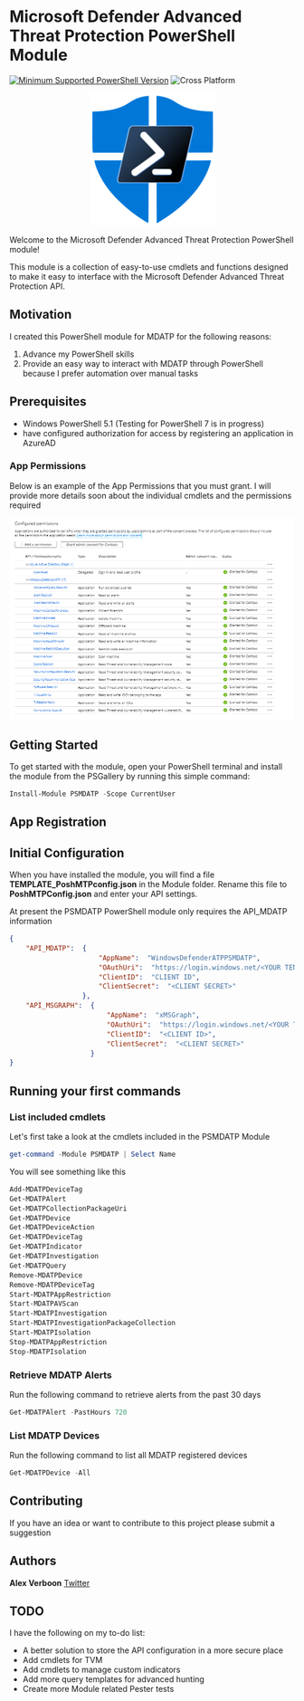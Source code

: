 # Microsoft Defender Advanced Threat Protection PowerShell Module

[![Minimum Supported PowerShell Version](https://img.shields.io/badge/PowerShell-5.1+-purple.svg)](https://github.com/PowerShell/PowerShell) ![Cross Platform](https://img.shields.io/badge/platform-windows-lightgrey)

<p align="center">
    <img src="./media/small_psmdatp.png" alt="PSMDATP Logo" >
</p>

Welcome to the Microsoft Defender Advanced Threat Protection PowerShell module!

This module is a collection of easy-to-use cmdlets and functions designed to make it easy to interface with the Microsoft Defender Advanced Threat Protection API.

## Motivation

I created this PowerShell module for MDATP for the following reasons:

1. Advance my PowerShell skills
2. Provide an easy way to interact with MDATP through PowerShell because I prefer automation over manual tasks

## Prerequisites

- Windows PowerShell 5.1 (Testing for PowerShell 7 is in progress)
- have configured authorization for access by registering an application in AzureAD

### App Permissions

Below is an example of the App Permissions that you must grant. I will provide more details soon about the individual cmdlets and the permissions required

<p align="center">
    <img src="./media/apppermissions.png" alt="App permissions" >
</p>


## Getting Started

To get started with the module, open your PowerShell terminal and install the module from the PSGallery by running this simple command:
```powershell
Install-Module PSMDATP -Scope CurrentUser
```

## App Registration

## Initial Configuration

When you have installed the module, you will find a file **TEMPLATE_PoshMTPconfig.json** in the Module folder. Rename this file to **PoshMTPConfig.json** and enter your API settings.

At present the PSMDATP PowerShell module only requires the API_MDATP information

```json
{
    "API_MDATP":  {
                      "AppName":  "WindowsDefenderATPPSMDATP",
                      "OAuthUri":  "https://login.windows.net/<YOUR TENANT ID>/oauth2/token",
                      "ClientID":  "CLIENT ID",
                      "ClientSecret":  "<CLIENT SECRET>"
                  },
    "API_MSGRAPH":  {
                        "AppName":  "xMSGraph",
                        "OAuthUri":  "https://login.windows.net/<YOUR TENANT ID>/oauth2/token",
                        "ClientID":  "<CLIENT ID>",
                        "ClientSecret":  "<CLIENT SECRET>"
                    }
}
```

## Running your first commands

### List included cmdlets

Let's first take a look at the cmdlets included in the PSMDATP Module

```powershell
get-command -Module PSMDATP | Select Name
```

You will see something like this
```powershell
Add-MDATPDeviceTag
Get-MDATPAlert
Get-MDATPCollectionPackageUri
Get-MDATPDevice
Get-MDATPDeviceAction
Get-MDATPDeviceTag
Get-MDATPIndicator
Get-MDATPInvestigation
Get-MDATPQuery
Remove-MDATPDevice
Remove-MDATPDeviceTag
Start-MDATPAppRestriction
Start-MDATPAVScan
Start-MDATPInvestigation
Start-MDATPInvestigationPackageCollection
Start-MDATPIsolation
Stop-MDATPAppRestriction
Stop-MDATPIsolation
```

### Retrieve MDATP Alerts

Run the following command to retrieve alerts from the past 30 days

```powershell
Get-MDATPAlert -PastHours 720
```

### List MDATP Devices

Run the following command to list all MDATP registered devices

```powershell
Get-MDATPDevice -All
```

## Contributing

If you have an idea or want to contribute to this project please submit a suggestion

## Authors

**Alex Verboon** [Twitter](https://twitter.com/alexverboon)

## TODO

I have the following on my to-do list:

- A better solution to store the API configuration in a more secure place
- Add cmdlets for TVM
- Add cmdlets to manage custom indicators
- Add more query templates for advanced hunting
- Create more Module related Pester tests